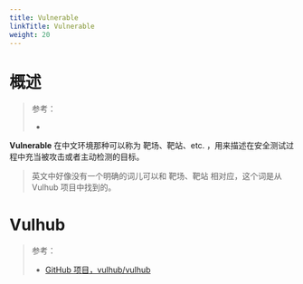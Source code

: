 ```yaml
---
title: Vulnerable
linkTitle: Vulnerable
weight: 20
---
```


# 概述

> 参考：
>
> -

**Vulnerable** 在中文环境那种可以称为 靶场、靶站、etc. ，用来描述在安全测试过程中充当被攻击或者主动检测的目标。

> 英文中好像没有一个明确的词儿可以和 靶场、靶站 相对应，这个词是从 Vulhub 项目中找到的。

# Vulhub

> 参考：
>
> - [GitHub 项目，vulhub/vulhub](https://github.com/vulhub/vulhub)
